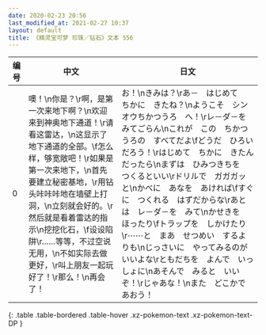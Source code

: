 ```yaml
---
date: 2020-02-23 20:56
last_modified_at: 2021-02-27 10:37
layout: default
title: 《精灵宝可梦 珍珠／钻石》文本 556
---
```

| 编号 | 中文 | 日文 |
| ---- | ---- | ---- |
| 0 | 噢！\n你是？\r啊，是第一次来地下啊？\n欢迎来到神奥地下通道！\r请看这雷达，\n这显示了地下通道的全部。\f怎么样，够宽敞吧！\r如果是第一次来地下，\n首先要建立秘密基地，\r用钻头咔咔咔地在墙壁上打洞，\n立刻就会好的。\r然后就是看着雷达的指示\n挖挖化石，\f设设陷阱\r……等等，不过空说无用，\n不如实际去做更好，\r叫上朋友一起玩好了！\r那么！\n再会了！ | お！\nきみは？\rあ－　はじめて　ちかに　きたね？\nようこそ　シンオウちかつうろ　へ！\rレ－ダ－を　みてごらん\nこれが　この　ちかつうろの　すべてだよ\fどうだ　ひろいだろう！\rはじめて　ちかに　きたんだったら\nまずは　ひみつきちを　つくるといい\rドリルで　ガガガッと\nかべに　あなを　あければ\fすぐに　つくれる　はずだからな\rあとは　レ－ダ－を　みて\nかせきを　ほったり\fトラップを　しかけたり\r⋯⋯と　まあ　せつめい　するよりも\nじっさいに　やってみるのが　いいよな\rともだちを　よんで　いっしょに\nあそんで　みると　いいぞ！\rじゃあな！\nまた　どこかで　あおう！ |
{: .table .table-bordered .table-hover .xz-pokemon-text .xz-pokemon-text-DP }